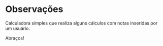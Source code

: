 # Observações

Calculadora simples que realiza alguns cálculos com notas inseridas por um usuário.

Abraços!
